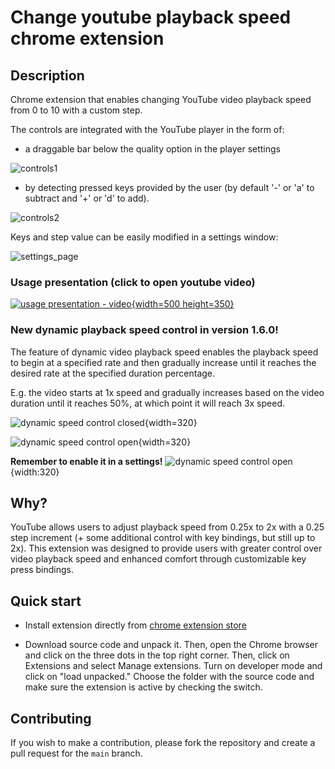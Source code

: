 #  Change youtube playback speed chrome extension

## Description

Chrome extension that enables changing YouTube video playback speed from 0 to 10 with a custom step.

The controls are integrated with the YouTube player in the form of: 
- a draggable bar below the quality option in the player settings

![controls1](https://lh3.googleusercontent.com/aDtsVrwoZ-cDivKET8u9Iw-_FJBoayM03zj0OlNlTcxhEkirRzvmbTqegxr6b1vhmuNE1E6Iz747gPyl16Ow44RQPg=s800-w500-h350)

- by detecting pressed keys provided by the user (by default '-' or 'a' to subtract and '+' or 'd' to add).

![controls2](https://lh3.googleusercontent.com/WrtgqXJyNfFFdaV_J8T_qNksrVxM_ncAJpR8WNypcyNl5NMWlJVOQWeU_m_vksH53-r-vcBUCHMdKqlpvHacmTDa=s1280-w500-h350)

Keys and step value can be easily modified in a settings window:

![settings_page](https://lh3.googleusercontent.com/pUinTB9hkn2GuWLarWvKnTKtvyp2kq3qkcZghraNiZbKHTx5Lj-xC96Bm9IDkamZgJ4qP2IwacerVhGRBANvD_3P=s1280-w500-h350)

### Usage presentation (click to open youtube video)
[![usage presentation - video](https://github.com/MarekNowak250/Change-youtube-playback-speed-chrome-extension/assets/99994906/57796353-a8bc-4a5e-99fb-804684911a9a){width=500 height=350}](https://www.youtube.com/watch?v=CWnXMyYBkUA "Usage presentation")

### New dynamic playback speed control in version 1.6.0!

The feature of dynamic video playback speed enables the playback speed to begin at a specified rate and then gradually increase until it reaches the desired rate at the specified duration percentage.

E.g. the video starts at 1x speed and gradually increases based on the video duration until it reaches 50%, at which point it will reach 3x speed.

![dynamic speed control closed](https://gitlab.com/Phoenix510/change-youtube-playback-speed-chrome-extension/-/wikis/uploads/c14a333e77832869c0975ddef98b278f/1.png){width=320}

![dynamic speed control open](https://gitlab.com/Phoenix510/change-youtube-playback-speed-chrome-extension/-/wikis/uploads/58a2dddf436f5e5cf3058bfd922cd45b/image.png){width=320}

**Remember to enable it in a settings!**
![dynamic speed control open](https://gitlab.com/Phoenix510/change-youtube-playback-speed-chrome-extension/-/wikis/uploads/accf4059e57fa2c0e819883febbde2cb/image.png){width:320}

## Why?

YouTube allows users to adjust playback speed from 0.25x to 2x with a 0.25 step increment (+ some additional control with key bindings, but still up to 2x).
This extension was designed to provide users with greater control over video playback speed and enhanced comfort through customizable key press bindings.

## Quick start

- Install extension directly from [chrome extension store](https://chromewebstore.google.com/detail/custom-youtube-playback-s/mlnghacnjjppjfbbjbpkgcemiaglbpii)

- Download source code and unpack it. Then, open the Chrome browser and click on the three dots in the top right corner. Then, click on Extensions and select Manage extensions. Turn on developer mode and click on "load unpacked." Choose the folder with the source code and make sure the extension is active by checking the switch.

## Contributing

If you wish to make a contribution, please fork the repository and create a pull request for the `main` branch.
